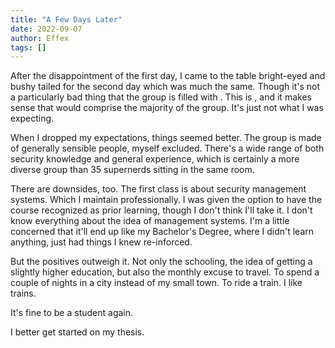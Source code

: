 ```yaml
---
title: "A Few Days Later"
date: 2022-09-07
author: Effex
tags: []
---
```


After the disappointment of the first day, I came to the table bright-eyed and bushy tailed for the second day which was much the same. Though it's not a particularly bad thing that the group is filled with <Natives>. This is <Country>, and it makes sense that <Natives> would comprise the majority of the group. It's just not what I was expecting.

When I dropped my expectations, things seemed better. The group is made of generally sensible people, myself excluded. There's a wide range of both security knowledge and general experience, which is certainly a more diverse group than 35 supernerds sitting in the same room.

There are downsides, too. The first class is about security management systems. Which I maintain professionally. I was given the option to have the course recognized as prior learning, though I don't think I'll take it. I don't know everything about the idea of management systems. I'm a little concerned that it'll end up like my Bachelor's Degree, where I didn't learn anything, just had things I knew re-inforced.

But the positives outweigh it. Not only the schooling, the idea of getting a slightly higher education, but also the monthly excuse to travel. To spend a couple of nights in a city instead of my small town. To ride a train. I like trains.

It's fine to be a student again.

I better get started on my thesis.
